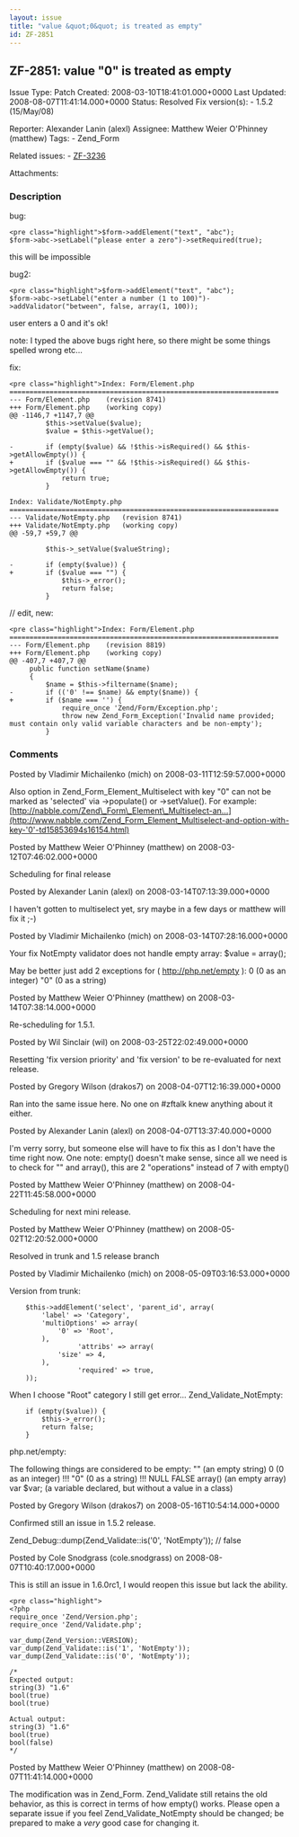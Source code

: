 ```yaml
---
layout: issue
title: "value &quot;0&quot; is treated as empty"
id: ZF-2851
---
```


ZF-2851: value "0" is treated as empty
--------------------------------------

 Issue Type: Patch Created: 2008-03-10T18:41:01.000+0000 Last Updated: 2008-08-07T11:41:14.000+0000 Status: Resolved Fix version(s): - 1.5.2 (15/May/08)
 
 Reporter:  Alexander Lanin (alexl)  Assignee:  Matthew Weier O'Phinney (matthew)  Tags: - Zend\_Form
 
 Related issues: - [ZF-3236](/issues/browse/ZF-3236)
 
 Attachments: 
### Description

bug:

 
    <pre class="highlight">$form->addElement("text", "abc");
    $form->abc->setLabel("please enter a zero")->setRequired(true);

this will be impossible

bug2:

 
    <pre class="highlight">$form->addElement("text", "abc");
    $form->abc->setLabel("enter a number (1 to 100)")->addValidator("between", false, array(1, 100));

user enters a 0 and it's ok!

note: I typed the above bugs right here, so there might be some things spelled wrong etc...

fix:

 
    <pre class="highlight">Index: Form/Element.php
    ===================================================================
    --- Form/Element.php    (revision 8741)
    +++ Form/Element.php    (working copy)
    @@ -1146,7 +1147,7 @@
             $this->setValue($value);
             $value = $this->getValue();
     
    -        if (empty($value) && !$this->isRequired() && $this->getAllowEmpty()) {
    +        if ($value === "" && !$this->isRequired() && $this->getAllowEmpty()) {
                 return true;
             }
     
    Index: Validate/NotEmpty.php
    ===================================================================
    --- Validate/NotEmpty.php   (revision 8741)
    +++ Validate/NotEmpty.php   (working copy)
    @@ -59,7 +59,7 @@
     
             $this->_setValue($valueString);
     
    -        if (empty($value)) {
    +        if ($value === "") {
                 $this->_error();
                 return false;
             }


// edit, new:

 
    <pre class="highlight">Index: Form/Element.php
    ===================================================================
    --- Form/Element.php    (revision 8819)
    +++ Form/Element.php    (working copy)
    @@ -407,7 +407,7 @@
         public function setName($name)
         {
             $name = $this->filtername($name);
    -        if (('0' !== $name) && empty($name)) {
    +        if ($name === '') {
                 require_once 'Zend/Form/Exception.php';
                 throw new Zend_Form_Exception('Invalid name provided; must contain only valid variable characters and be non-empty');
             }


 

 

### Comments

Posted by Vladimir Michailenko (mich) on 2008-03-11T12:59:57.000+0000

Also option in Zend\_Form\_Element\_Multiselect with key "0" can not be marked as 'selected' via ->populate() or ->setValue(). For example: [http://nabble.com/Zend\_Form\_Element\_Multiselect-an…](http://www.nabble.com/Zend_Form_Element_Multiselect-and-option-with-key-'0'-td15853694s16154.html)

 

 

Posted by Matthew Weier O'Phinney (matthew) on 2008-03-12T07:46:02.000+0000

Scheduling for final release

 

 

Posted by Alexander Lanin (alexl) on 2008-03-14T07:13:39.000+0000

I haven't gotten to multiselect yet, sry maybe in a few days or matthew will fix it ;-)

 

 

Posted by Vladimir Michailenko (mich) on 2008-03-14T07:28:16.000+0000

Your fix NotEmpty validator does not handle empty array: $value = array();

May be better just add 2 exceptions for ( <http://php.net/empty> ): 0 (0 as an integer) "0" (0 as a string)

 

 

Posted by Matthew Weier O'Phinney (matthew) on 2008-03-14T07:38:14.000+0000

Re-scheduling for 1.5.1.

 

 

Posted by Wil Sinclair (wil) on 2008-03-25T22:02:49.000+0000

Resetting 'fix version priority' and 'fix version' to be re-evaluated for next release.

 

 

Posted by Gregory Wilson (drakos7) on 2008-04-07T12:16:39.000+0000

Ran into the same issue here. No one on #zftalk knew anything about it either.

 

 

Posted by Alexander Lanin (alexl) on 2008-04-07T13:37:40.000+0000

I'm verry sorry, but someone else will have to fix this as I don't have the time right now. One note: empty() doesn't make sense, since all we need is to check for "" and array(), this are 2 "operations" instead of 7 with empty()

 

 

Posted by Matthew Weier O'Phinney (matthew) on 2008-04-22T11:45:58.000+0000

Scheduling for next mini release.

 

 

Posted by Matthew Weier O'Phinney (matthew) on 2008-05-02T12:20:52.000+0000

Resolved in trunk and 1.5 release branch

 

 

Posted by Vladimir Michailenko (mich) on 2008-05-09T03:16:53.000+0000

Version from trunk:

 
        $this->addElement('select', 'parent_id', array( 
            'label' => 'Category',
            'multiOptions' => array(
                '0' => 'Root',
            ),
                     'attribs' => array(
                'size' => 4,
            ),
                     'required' => true,
        ));


When I choose "Root" category I still get error... Zend\_Validate\_NotEmpty:

 
        if (empty($value)) {
            $this->_error();
            return false;
        }


php.net/empty:

The following things are considered to be empty: "" (an empty string) 0 (0 as an integer) !!! "0" (0 as a string) !!! NULL FALSE array() (an empty array) var $var; (a variable declared, but without a value in a class)

 

 

Posted by Gregory Wilson (drakos7) on 2008-05-16T10:54:14.000+0000

Confirmed still an issue in 1.5.2 release.

Zend\_Debug::dump(Zend\_Validate::is('0', 'NotEmpty')); // false

 

 

Posted by Cole Snodgrass (cole.snodgrass) on 2008-08-07T10:40:17.000+0000

This is still an issue in 1.6.0rc1, I would reopen this issue but lack the ability.

 
    <pre class="highlight">
    <?php
    require_once 'Zend/Version.php';
    require_once 'Zend/Validate.php';
    
    var_dump(Zend_Version::VERSION);
    var_dump(Zend_Validate::is('1', 'NotEmpty'));
    var_dump(Zend_Validate::is('0', 'NotEmpty'));
    
    /*
    Expected output:
    string(3) "1.6"
    bool(true)
    bool(true)
    
    Actual output:
    string(3) "1.6"
    bool(true)
    bool(false)
    */


 

 

Posted by Matthew Weier O'Phinney (matthew) on 2008-08-07T11:41:14.000+0000

The modification was in Zend\_Form. Zend\_Validate still retains the old behavior, as this is correct in terms of how empty() works. Please open a separate issue if you feel Zend\_Validate\_NotEmpty should be changed; be prepared to make a _very_ good case for changing it.

 

 